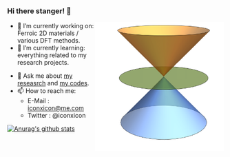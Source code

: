### Hi there stanger! 👋

<!--
**Chengcheng-Xiao/Chengcheng-Xiao** is a ✨ _special_ ✨ repository because its `README.md` (this file) appears on your GitHub profile.-->

<img align="right" width="300" height="300" src="https://github.com/Chengcheng-Xiao/Chengcheng-Xiao/blob/master/at3.gif">

- 🔭 I’m currently working on: Ferroic 2D materials / various DFT methods.
- 🌱 I’m currently learning: everything related to my research projects.
<!-- - 👯 I’m looking to collaborate on: [VASP2WANNIER90 interface](https://github.com/Chengcheng-Xiao/VASP2WAN90_v2_fix). -->
- 💬 Ask me about [my reseasrch](https://scholar.google.com/citations?user=ubcOIPMAAAAJ&hl=en) and [my codes](https://github.com/Chengcheng-Xiao?tab=repositories).
- 📫 How to reach me: 
  - E-Mail  : iconxicon@me.com
  - Twitter : @iconxicon

[![Anurag's github stats](https://github-readme-stats.vercel.app/api?username=Chengcheng-Xiao&show_icons=true&theme=radical )](https://github.com/anuraghazra/github-readme-stats)

